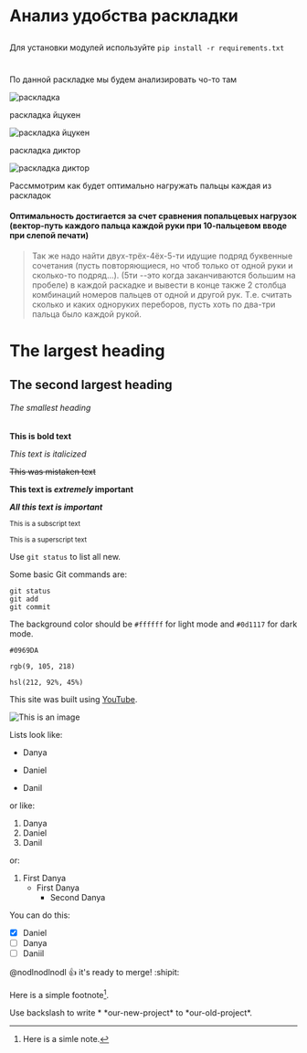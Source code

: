 # Анализ удобства раскладки
## 
Для установки модулей используйте `pip install -r requirements.txt`
#
По данной раскладке мы будем анализировать чо-то там

![раскладка](https://sun1-24.userapi.com/impg/J9-yxGznQEUdR4_FQGFx62Wn1g_R3vmK3eAr9g/Thd0O5aaJyw.jpg?size=826x251&quality=96&sign=ca66b193e8d7b76a8ae6395dcc858d46&type=album)

раскладка йцукен

![раскладка йцукен](https://hsto.org/r/w1560/getpro/geektimes/post_images/766/a78/9eb/766a789eb2a7bf3e024bbf0602d53d87.png)

раскладка диктор

![раскладка диктор](https://hsto.org/r/w1560/getpro/geektimes/post_images/dd7/793/5e6/dd77935e6b65b5b49aad609da43157db.jpg)

Рассммотрим как будет оптимально нагружать пальцы каждая из раскладок

#### Оптимальность достигается за счет сравнения попальцевых нагрузок (вектор-путь каждого пальца каждой руки при 10-пальцевом вводе при слепой печати) ####

 > Так же надо найти двух-трёх-4ёх-5-ти идущие подряд буквенные сочетания (пусть повторяющиеся, но чтоб только от одной руки и сколько-то подряд...). (5ти --это когда заканчиваются большим на пробеле) в каждой раскадке и вывести в конце также 2 столбца комбинаций номеров пальцев от одной и другой рук. Т.е. считать сколько и каких одноруких переборов, пусть хоть по два-три пальца было каждой рукой.





# The largest heading

## The second largest heading

###### The smallest heading

**This is bold text**	

*This text is italicized*	

~~This was mistaken text~~

**This text is _extremely_ important**	

***All this text is important***	

<sub>This is a subscript text</sub>	

<sup>This is a superscript text</sup>	

Use `git status` to list all new.

Some basic Git commands are:
```
git status
git add
git commit
```

The background color should be `#ffffff` for light mode and `#0d1117` for dark mode.

`#0969DA`	

`rgb(9, 105, 218)`	

`hsl(212, 92%, 45%)`	

This site was built using [YouTube](https://www.youtube.com/).

![This is an image](https://i.ibb.co/9gmGPRs/giphy.gif)

Lists look like:
- Danya
* Daniel
+ Danil

or like:
1. Danya
2. Daniel
3. Danil

or:
1. First Danya
   - First Danya
     - Second Danya
     
You can do this:
- [x] Daniel
- [ ] Danya
- [ ] Daniil

@nodlnodlnodl :+1: it's ready to merge! :shipit:

Here is a simple footnote[^1].

[^1]: Here is a simle note.

Use backslash to write \* \*our-new-project\* to \*our-old-project\*.

<!-- This content will not appear in the rendered Markdown -->
































